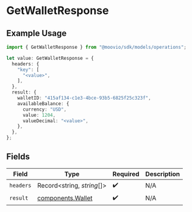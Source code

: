 # GetWalletResponse

## Example Usage

```typescript
import { GetWalletResponse } from "@moovio/sdk/models/operations";

let value: GetWalletResponse = {
  headers: {
    "key": [
      "<value>",
    ],
  },
  result: {
    walletID: "415af134-c1e3-4bce-93b5-6825f25c323f",
    availableBalance: {
      currency: "USD",
      value: 1204,
      valueDecimal: "<value>",
    },
  },
};
```

## Fields

| Field                                                  | Type                                                   | Required                                               | Description                                            |
| ------------------------------------------------------ | ------------------------------------------------------ | ------------------------------------------------------ | ------------------------------------------------------ |
| `headers`                                              | Record<string, *string*[]>                             | :heavy_check_mark:                                     | N/A                                                    |
| `result`                                               | [components.Wallet](../../models/components/wallet.md) | :heavy_check_mark:                                     | N/A                                                    |